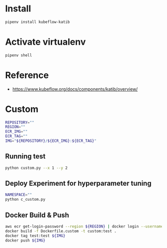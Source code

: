 # Install
```bash
pipenv install kubeflow-katib
```

# Activate virtualenv
```bash
pipenv shell
```

# Reference
- https://www.kubeflow.org/docs/components/katib/overview/

# Custom
```bash
REPOSITORY=""
REGION=""
ECR_IMG=""
ECR_TAG=""
IMG="${REPOSITORY}/${ECR_IMG}:${ECR_TAG}"
```

## Running test
```bash
python custom.py --x 1 --y 2
```

## Deploy Experiment for hyperparameter tuning
```bash
NAMESPACE=""
python c_custom.py
```

## Docker Build & Push
```bash
aws ecr get-login-password --region ${REGION} | docker login --username AWS --password-stdin ${REPOSITORY}
docker build -f Dockerfile.custom -t custom:test .
docker tag test:test ${IMG}
docker push ${IMG}
```
